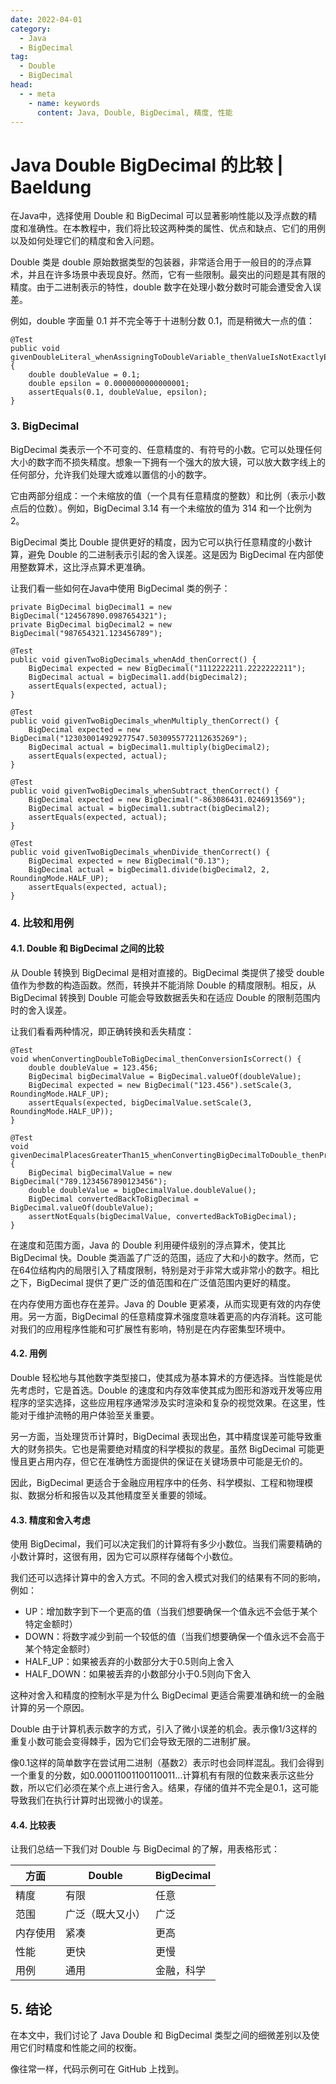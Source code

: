 ```yaml
---
date: 2022-04-01
category:
  - Java
  - BigDecimal
tag:
  - Double
  - BigDecimal
head:
  - - meta
    - name: keywords
      content: Java, Double, BigDecimal, 精度, 性能
---
```

# Java Double  BigDecimal 的比较 | Baeldung

在Java中，选择使用 Double 和 BigDecimal 可以显著影响性能以及浮点数的精度和准确性。在本教程中，我们将比较这两种类的属性、优点和缺点、它们的用例以及如何处理它们的精度和舍入问题。

Double 类是 double 原始数据类型的包装器，非常适合用于一般目的的浮点算术，并且在许多场景中表现良好。然而，它有一些限制。最突出的问题是其有限的精度。由于二进制表示的特性，double 数字在处理小数分数时可能会遭受舍入误差。

例如，double 字面量 0.1 并不完全等于十进制分数 0.1，而是稍微大一点的值：

```
@Test
public void givenDoubleLiteral_whenAssigningToDoubleVariable_thenValueIsNotExactlyEqual() {
    double doubleValue = 0.1;
    double epsilon = 0.0000000000000001;
    assertEquals(0.1, doubleValue, epsilon);
}
```

### 3. BigDecimal

BigDecimal 类表示一个不可变的、任意精度的、有符号的小数。它可以处理任何大小的数字而不损失精度。想象一下拥有一个强大的放大镜，可以放大数字线上的任何部分，允许我们处理大或难以置信的小的数字。

它由两部分组成：一个未缩放的值（一个具有任意精度的整数）和比例（表示小数点后的位数）。例如，BigDecimal 3.14 有一个未缩放的值为 314 和一个比例为 2。

BigDecimal 类比 Double 提供更好的精度，因为它可以执行任意精度的小数计算，避免 Double 的二进制表示引起的舍入误差。这是因为 BigDecimal 在内部使用整数算术，这比浮点算术更准确。

让我们看一些如何在Java中使用 BigDecimal 类的例子：

```
private BigDecimal bigDecimal1 = new BigDecimal("124567890.0987654321");
private BigDecimal bigDecimal2 = new BigDecimal("987654321.123456789");

@Test
public void givenTwoBigDecimals_whenAdd_thenCorrect() {
    BigDecimal expected = new BigDecimal("1112222211.2222222211");
    BigDecimal actual = bigDecimal1.add(bigDecimal2);
    assertEquals(expected, actual);
}

@Test
public void givenTwoBigDecimals_whenMultiply_thenCorrect() {
    BigDecimal expected = new BigDecimal("123030014929277547.5030955772112635269");
    BigDecimal actual = bigDecimal1.multiply(bigDecimal2);
    assertEquals(expected, actual);
}

@Test
public void givenTwoBigDecimals_whenSubtract_thenCorrect() {
    BigDecimal expected = new BigDecimal("-863086431.0246913569");
    BigDecimal actual = bigDecimal1.subtract(bigDecimal2);
    assertEquals(expected, actual);
}

@Test
public void givenTwoBigDecimals_whenDivide_thenCorrect() {
    BigDecimal expected = new BigDecimal("0.13");
    BigDecimal actual = bigDecimal1.divide(bigDecimal2, 2, RoundingMode.HALF_UP);
    assertEquals(expected, actual);
}
```

### 4. 比较和用例

#### 4.1. Double 和 BigDecimal 之间的比较

从 Double 转换到 BigDecimal 是相对直接的。BigDecimal 类提供了接受 double 值作为参数的构造函数。然而，转换并不能消除 Double 的精度限制。相反，从 BigDecimal 转换到 Double 可能会导致数据丢失和在适应 Double 的限制范围内时的舍入误差。

让我们看看两种情况，即正确转换和丢失精度：

```
@Test
void whenConvertingDoubleToBigDecimal_thenConversionIsCorrect() {
    double doubleValue = 123.456;
    BigDecimal bigDecimalValue = BigDecimal.valueOf(doubleValue);
    BigDecimal expected = new BigDecimal("123.456").setScale(3, RoundingMode.HALF_UP);
    assertEquals(expected, bigDecimalValue.setScale(3, RoundingMode.HALF_UP));
}
```

```
@Test
void givenDecimalPlacesGreaterThan15_whenConvertingBigDecimalToDouble_thenPrecisionIsLost() {
    BigDecimal bigDecimalValue = new BigDecimal("789.1234567890123456");
    double doubleValue = bigDecimalValue.doubleValue();
    BigDecimal convertedBackToBigDecimal = BigDecimal.valueOf(doubleValue);
    assertNotEquals(bigDecimalValue, convertedBackToBigDecimal);
}
```

在速度和范围方面，Java 的 Double 利用硬件级别的浮点算术，使其比 BigDecimal 快。Double 类涵盖了广泛的范围，适应了大和小的数字。然而，它在64位结构内的局限引入了精度限制，特别是对于非常大或非常小的数字。相比之下，BigDecimal 提供了更广泛的值范围和在广泛值范围内更好的精度。

在内存使用方面也存在差异。Java 的 Double 更紧凑，从而实现更有效的内存使用。另一方面，BigDecimal 的任意精度算术强度意味着更高的内存消耗。这可能对我们的应用程序性能和可扩展性有影响，特别是在内存密集型环境中。

#### 4.2. 用例

Double 轻松地与其他数字类型接口，使其成为基本算术的方便选择。当性能是优先考虑时，它是首选。Double 的速度和内存效率使其成为图形和游戏开发等应用程序的坚实选择，这些应用程序通常涉及实时渲染和复杂的视觉效果。在这里，性能对于维护流畅的用户体验至关重要。

另一方面，当处理货币计算时，BigDecimal 表现出色，其中精度误差可能导致重大的财务损失。它也是需要绝对精度的科学模拟的救星。虽然 BigDecimal 可能更慢且更占用内存，但它在准确性方面提供的保证在关键场景中可能是无价的。

因此，BigDecimal 更适合于金融应用程序中的任务、科学模拟、工程和物理模拟、数据分析和报告以及其他精度至关重要的领域。

#### 4.3. 精度和舍入考虑

使用 BigDecimal，我们可以决定我们的计算将有多少小数位。当我们需要精确的小数计算时，这很有用，因为它可以原样存储每个小数位。

我们还可以选择计算中的舍入方式。不同的舍入模式对我们的结果有不同的影响，例如：

- UP：增加数字到下一个更高的值（当我们想要确保一个值永远不会低于某个特定金额时）
- DOWN：将数字减少到前一个较低的值（当我们想要确保一个值永远不会高于某个特定金额时）
- HALF_UP：如果被丢弃的小数部分大于0.5则向上舍入
- HALF_DOWN：如果被丢弃的小数部分小于0.5则向下舍入

这种对舍入和精度的控制水平是为什么 BigDecimal 更适合需要准确和统一的金融计算的另一个原因。

Double 由于计算机表示数字的方式，引入了微小误差的机会。表示像1/3这样的重复小数可能会变得棘手，因为它们会导致无限的二进制扩展。

像0.1这样的简单数字在尝试用二进制（基数2）表示时也会同样混乱。我们会得到一个重复的分数，如0.00011001100110011…计算机有有限的位数来表示这些分数，所以它们必须在某个点上进行舍入。结果，存储的值并不完全是0.1，这可能导致我们在执行计算时出现微小的误差。

#### 4.4. 比较表

让我们总结一下我们对 Double 与 BigDecimal 的了解，用表格形式：

| 方面 | Double | BigDecimal |
| --- | --- | --- |
| 精度 | 有限 | 任意 |
| 范围 | 广泛（既大又小） | 广泛 |
| 内存使用 | 紧凑 | 更高 |
| 性能 | 更快 | 更慢 |
| 用例 | 通用 | 金融，科学 |

## 5. 结论

在本文中，我们讨论了 Java Double 和 BigDecimal 类型之间的细微差别以及使用它们时精度和性能之间的权衡。

像往常一样，代码示例可在 GitHub 上找到。